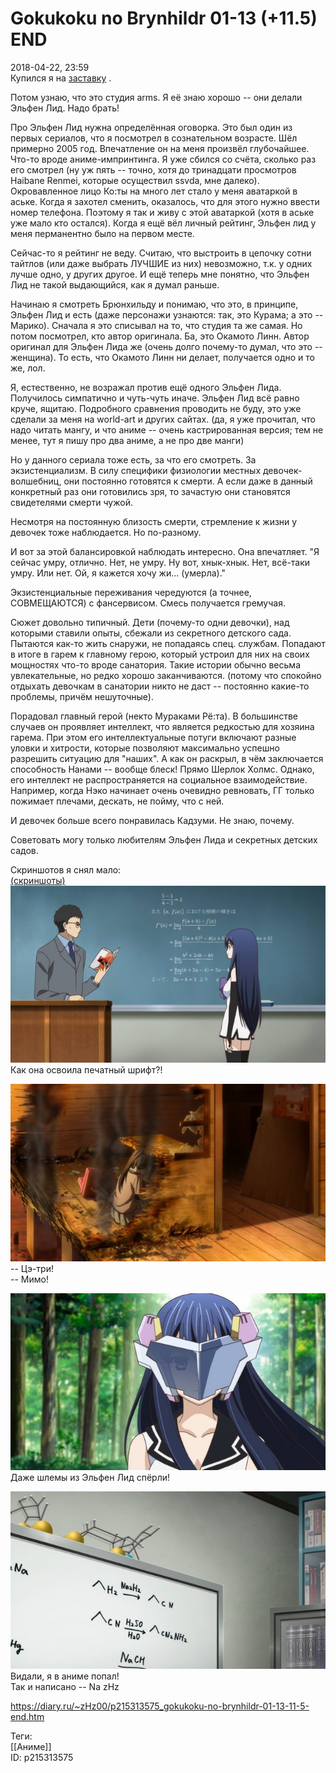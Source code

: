Gokukoku no Brynhildr 01-13 (+11.5) END
========================================

   
 2018-04-22, 23:59   
  Купился я на  [заставку](https://www.youtube.com/watch?v=Y01IKFq3k2Y)  .   
   
 Потом узнаю, что это студия arms. Я её знаю хорошо -- они делали Эльфен Лид. Надо брать!   
   
 Про Эльфен Лид нужна определённая оговорка. Это был один из первых сериалов, что я посмотрел в сознательном возрасте. Шёл примерно 2005 год. Впечатление он на меня произвёл глубочайшее. Что-то вроде аниме-импринтинга. Я уже сбился со счёта, сколько раз его смотрел (ну уж пять -- точно, хотя до тринадцати просмотров Haibane Renmei, которые осуществил ssvda, мне далеко). Окровавленное лицо Ко:ты на много лет стало у меня аватаркой в аське. Когда я захотел сменить, оказалось, что для этого нужно ввести номер телефона. Поэтому я так и живу с этой аватаркой (хотя в аське уже мало кто остался). Когда я ещё вёл личный рейтинг, Эльфен лид у меня перманентно было на первом месте.   
   
 Сейчас-то я рейтинг не веду. Считаю, что выстроить в цепочку сотни тайтлов (или даже выбрать ЛУЧШИЕ из них) невозможно, т.к. у одних лучше одно, у других другое. И ещё теперь мне понятно, что Эльфен Лид не такой выдающийся, как я думал раньше.   
   
 Начинаю я смотреть Брюнхильду и понимаю, что это, в принципе, Эльфен Лид и есть (даже персонажи узнаются: так, это Курама; а это -- Марико). Сначала я это списывал на то, что студия та же самая. Но потом посмотрел, кто автор оригинала. Ба, это Окамото Линн. Автор оригинал для Эльфен Лида же (очень долго почему-то думал, что это -- женщина). То есть, что Окамото Линн ни делает, получается одно и то же, лол.   
   
 Я, естественно, не возражал против ещё одного Эльфен Лида. Получилось симпатично и чуть-чуть иначе. Эльфен Лид всё равно круче, ящитаю. Подробного сравнения проводить не буду, это уже сделали за меня на world-art и других сайтах. (да, я уже прочитал, что надо читать мангу, и что аниме -- очень кастрированная версия; тем не менее, тут я пишу про два аниме, а не про две манги)   
   
 Но у данного сериала тоже есть, за что его смотреть. За экзистенциализм. В силу специфики физиологии местных девочек-волшебниц, они постоянно готовятся к смерти. А если даже в данный конкретный раз они готовились зря, то зачастую они становятся свидетелями смерти чужой.   
   
 Несмотря на постоянную близость смерти, стремление к жизни у девочек тоже наблюдается. Но по-разному.   
   
 И вот за этой балансировкой наблюдать интересно. Она впечатляет. "Я сейчас умру, отлично. Нет, не умру. Ну вот, хнык-хнык. Нет, всё-таки умру. Или нет. Ой, я кажется хочу жи... (умерла)."   
   
 Экзистенциальные переживания чередуются (а точнее, СОВМЕЩАЮТСЯ) с фансервисом. Смесь получается гремучая.   
   
 Сюжет довольно типичный. Дети (почему-то одни девочки), над которыми ставили опыты, сбежали из секретного детского сада. Пытаются как-то жить снаружи, не попадаясь спец. службам. Попадают в итоге в гарем к главному герою, который устроил для них на своих мощностях что-то вроде санатория. Такие истории обычно весьма увлекательные, но редко хорошо заканчиваются. (потому что спокойно отдыхать девочкам в санатории никто не даст -- постоянно какие-то проблемы, причём нешуточные).   
   
 Порадовал главный герой (некто Мураками Рё:та). В большинстве случаев он проявляет интеллект, что является редкостью для хозяина гарема. При этом его интеллектуальные потуги включают разные уловки и хитрости, которые позволяют максимально успешно разрешить ситуацию для "наших". А как он раскрыл, в чём заключается способность Нанами -- вообще блеск! Прямо Шерлок Холмс. Однако, его интеллект не распространяется на социальное взаимодействие. Например, когда Нэко начинает очень очевидно ревновать, ГГ только пожимает плечами, дескать, не пойму, что с ней.   
   
 И девочек больше всего понравилась Кадзуми. Не знаю, почему.   
   
 Советовать могу только любителям Эльфен Лида и секретных детских садов.   
   
 Скриншотов я снял мало:   
  [(скриншоты)](https://zHz00.diary.ru/p215313575.htm?index=1#linkmore215313575m1)       
  [![](pics/D42QtGOl.jpg)](https://i.imgur.com/D42QtGO.jpg)    
 Как она освоила печатный шрифт?!   
   
  [![](pics/CerAIREl.jpg)](https://i.imgur.com/CerAIRE.jpg)    
 -- Цэ-три!   
 -- Мимо!   
   
  [![](pics/BsXxVHRl.jpg)](https://i.imgur.com/BsXxVHR.jpg)    
 Даже шлемы из Эльфен Лид спёрли!   
   
  [![](pics/z28SzyLl.jpg)](https://i.imgur.com/z28SzyL.jpg)    
 Видали, я в аниме попал!   
 Так и написано -- Na zHz    
     
    
 <https://diary.ru/~zHz00/p215313575_gokukoku-no-brynhildr-01-13-11-5-end.htm>   
   
 Теги:   
 [[Аниме]]   
 ID: p215313575